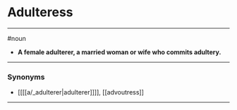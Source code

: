 # Adulteress
---
#noun
- **A female adulterer, a married woman or wife who commits adultery.**
---
### Synonyms
- [[[[a/_adulterer|adulterer]]]], [[advoutress]]
---
